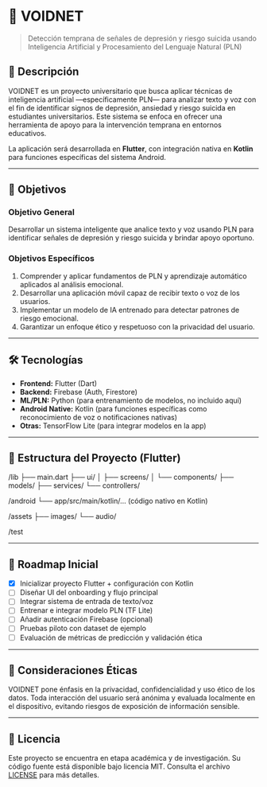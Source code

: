 # 🧠 VOIDNET

> Detección temprana de señales de depresión y riesgo suicida usando Inteligencia Artificial y Procesamiento del Lenguaje Natural (PLN)

## 📘 Descripción

VOIDNET es un proyecto universitario que busca aplicar técnicas de inteligencia artificial —específicamente PLN— para analizar texto y voz con el fin de identificar signos de depresión, ansiedad y riesgo suicida en estudiantes universitarios. Este sistema se enfoca en ofrecer una herramienta de apoyo para la intervención temprana en entornos educativos.

La aplicación será desarrollada en **Flutter**, con integración nativa en **Kotlin** para funciones específicas del sistema Android.

---

## 🎯 Objetivos

### Objetivo General
Desarrollar un sistema inteligente que analice texto y voz usando PLN para identificar señales de depresión y riesgo suicida y brindar apoyo oportuno.

### Objetivos Específicos
1. Comprender y aplicar fundamentos de PLN y aprendizaje automático aplicados al análisis emocional.
2. Desarrollar una aplicación móvil capaz de recibir texto o voz de los usuarios.
3. Implementar un modelo de IA entrenado para detectar patrones de riesgo emocional.
4. Garantizar un enfoque ético y respetuoso con la privacidad del usuario.

---

## 🛠️ Tecnologías

- **Frontend:** Flutter (Dart)
- **Backend:** Firebase (Auth, Firestore)
- **ML/PLN:** Python (para entrenamiento de modelos, no incluido aquí)
- **Android Native:** Kotlin (para funciones específicas como reconocimiento de voz o notificaciones nativas)
- **Otras:** TensorFlow Lite (para integrar modelos en la app)

---

## 📁 Estructura del Proyecto (Flutter)

/lib ├── main.dart ├── ui/ │ ├── screens/ │ └── components/ ├── models/ ├── services/ └── controllers/

/android └── app/src/main/kotlin/... (código nativo en Kotlin)

/assets ├── images/ └── audio/

/test

---

## 🚀 Roadmap Inicial

- [x] Inicializar proyecto Flutter + configuración con Kotlin
- [ ] Diseñar UI del onboarding y flujo principal
- [ ] Integrar sistema de entrada de texto/voz
- [ ] Entrenar e integrar modelo PLN (TF Lite)
- [ ] Añadir autenticación Firebase (opcional)
- [ ] Pruebas piloto con dataset de ejemplo
- [ ] Evaluación de métricas de predicción y validación ética

---

## 🔐 Consideraciones Éticas

VOIDNET pone énfasis en la privacidad, confidencialidad y uso ético de los datos. Toda interacción del usuario será anónima y evaluada localmente en el dispositivo, evitando riesgos de exposición de información sensible.

---

## 📄 Licencia

Este proyecto se encuentra en etapa académica y de investigación. Su código fuente está disponible bajo licencia MIT. Consulta el archivo [LICENSE](LICENSE) para más detalles.
